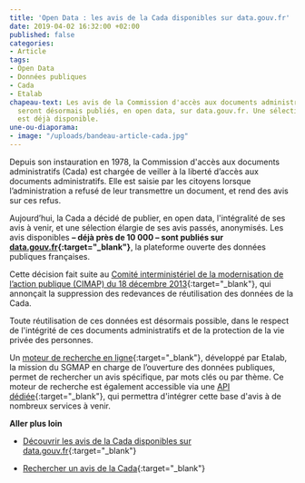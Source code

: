```yaml
---
title: 'Open Data : les avis de la Cada disponibles sur data.gouv.fr'
date: 2019-04-02 16:32:00 +02:00
published: false
categories:
- Article
tags:
- Open Data
- Données publiques
- Cada
- Etalab
chapeau-text: Les avis de la Commission d'accès aux documents administratifs (Cada)
  seront désormais publiés, en open data, sur data.gouv.fr. Une sélection d’avis passés
  est déjà disponible.
une-ou-diaporama:
- image: "/uploads/bandeau-article-cada.jpg"
---
```


Depuis son instauration en 1978, la Commission d'accès aux documents administratifs (Cada) est chargée de veiller à la liberté d’accès aux documents administratifs. Elle est saisie par les citoyens lorsque l’administration a refusé de leur transmettre un document, et rend des avis sur ces refus.

Aujourd’hui, la Cada a décidé de publier, en open data, l'intégralité de ses avis à venir, et une sélection élargie de ses avis passés, anonymisés. Les avis disponibles **– déjà près de 10 000 – sont publiés sur [data.gouv.fr](http://www.data.gouv.fr/dataset/avis-et-conseils-de-la-cada){:target="_blank"}**, la plateforme ouverte des données publiques françaises.

Cette décision fait suite au [Comité interministériel de la modernisation de l’action publique (CIMAP) du 18 décembre 2013](http://www.modernisation.gouv.fr/le-sgmap/le-cimap/le-cimap-du-18-decembre-2013){:target="_blank"}, qui annonçait la suppression des redevances de réutilisation des données de la Cada.

Toute réutilisation de ces données est désormais possible, dans le respect de l'intégrité de ces documents administratifs et de la protection de la vie privée des personnes.

Un [moteur de recherche en ligne](http://cada.data.gouv.fr/){:target="_blank"}, développé par Etalab, la mission du SGMAP en charge de l’ouverture des données publiques, permet de rechercher un avis spécifique, par mots clés ou par thème. Ce moteur de recherche est également accessible via une [API dédiée](http://cada.data.gouv.fr/api/){:target="_blank"}, qui permettra d'intégrer cette base d'avis à de nombreux services à venir.

**Aller plus loin**

* [Découvrir les avis de la Cada disponibles sur data.gouv.fr](http://www.data.gouv.fr/dataset/avis-et-conseils-de-la-cada){:target="_blank"}

* [Rechercher un avis de la Cada](http://cada.data.gouv.fr/){:target="_blank"}